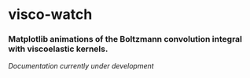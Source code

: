 # visco-watch
### Matplotlib animations of the Boltzmann convolution integral with viscoelastic kernels.

*Documentation currently under development*
